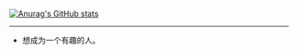 [![Anurag's GitHub stats](https://github-readme-stats.vercel.app/api?username=Gonglja&count_private=true&show_icons=true&theme=onedark)](https://github.com/anuraghazra/github-readme-stats)

---

- 想成为一个有趣的人。



